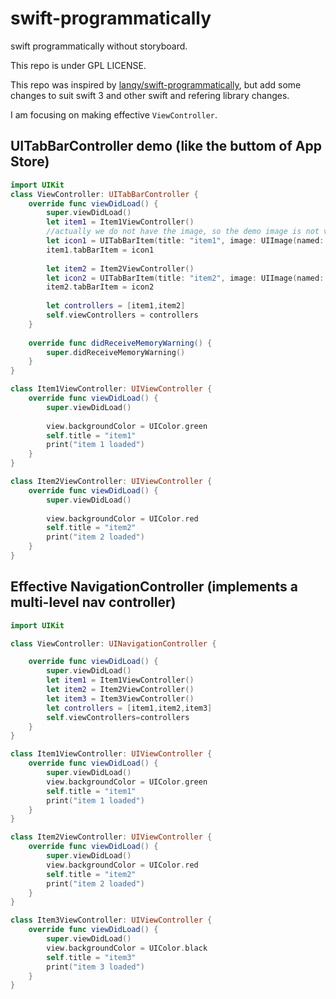# swift-programmatically

swift programmatically without storyboard.

This repo is under GPL LICENSE.

This repo was inspired by [lanqy/swift-programmatically](https://github.com/lanqy/swift-programmatically), but add some changes to suit swift 3 and other swift and refering library changes.

I am focusing on making effective `ViewController`.


## UITabBarController demo (like the buttom of App Store)

```swift
import UIKit
class ViewController: UITabBarController {
    override func viewDidLoad() {
        super.viewDidLoad()
        let item1 = Item1ViewController()
        //actually we do not have the image, so the demo image is not visible
        let icon1 = UITabBarItem(title: "item1", image: UIImage(named: "someImage.png"), selectedImage: UIImage(named: "otherImage.png"))
        item1.tabBarItem = icon1
        
        let item2 = Item2ViewController()
        let icon2 = UITabBarItem(title: "item2", image: UIImage(named: "someImage.png"), selectedImage: UIImage(named: "otherImage.png"))
        item2.tabBarItem = icon2
        
        let controllers = [item1,item2]
        self.viewControllers = controllers
    }
    
    override func didReceiveMemoryWarning() {
        super.didReceiveMemoryWarning()
    }
}

class Item1ViewController: UIViewController {
    override func viewDidLoad() {
        super.viewDidLoad()
        
        view.backgroundColor = UIColor.green
        self.title = "item1"
        print("item 1 loaded")
    }
}

class Item2ViewController: UIViewController {
    override func viewDidLoad() {
        super.viewDidLoad()
        
        view.backgroundColor = UIColor.red
        self.title = "item2"
        print("item 2 loaded")
    }
}
```


## Effective NavigationController (implements a multi-level nav controller)


```swift
import UIKit

class ViewController: UINavigationController {

    override func viewDidLoad() {
        super.viewDidLoad()
        let item1 = Item1ViewController()
        let item2 = Item2ViewController()
        let item3 = Item3ViewController()
        let controllers = [item1,item2,item3]
        self.viewControllers=controllers
    }
}

class Item1ViewController: UIViewController {
    override func viewDidLoad() {
        super.viewDidLoad()
        view.backgroundColor = UIColor.green
        self.title = "item1"
        print("item 1 loaded")
    }
}

class Item2ViewController: UIViewController {
    override func viewDidLoad() {
        super.viewDidLoad()
        view.backgroundColor = UIColor.red
        self.title = "item2"
        print("item 2 loaded")
    }
}

class Item3ViewController: UIViewController {
    override func viewDidLoad() {
        super.viewDidLoad()
        view.backgroundColor = UIColor.black
        self.title = "item3"
        print("item 3 loaded")
    }
}
```

